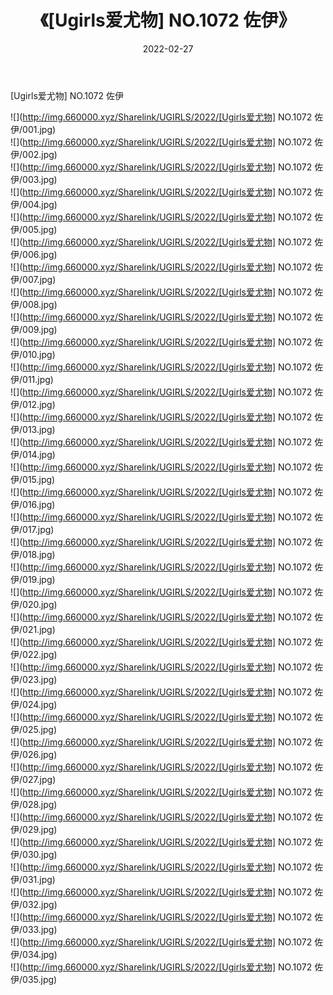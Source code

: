 ﻿---
layout: post
title:  《[Ugirls爱尤物] NO.1072 佐伊》
date:   2022-02-27
img: http://img.660000.xyz/Sharelink/UGIRLS/2022/[Ugirls爱尤物] NO.1072 佐伊/000.jpg
categories: [美女, 清纯, 唯美]
---

[Ugirls爱尤物] NO.1072 佐伊

 ![](http://img.660000.xyz/Sharelink/UGIRLS/2022/[Ugirls爱尤物] NO.1072 佐伊/001.jpg) <br>![](http://img.660000.xyz/Sharelink/UGIRLS/2022/[Ugirls爱尤物] NO.1072 佐伊/002.jpg) <br>![](http://img.660000.xyz/Sharelink/UGIRLS/2022/[Ugirls爱尤物] NO.1072 佐伊/003.jpg) <br>![](http://img.660000.xyz/Sharelink/UGIRLS/2022/[Ugirls爱尤物] NO.1072 佐伊/004.jpg) <br>![](http://img.660000.xyz/Sharelink/UGIRLS/2022/[Ugirls爱尤物] NO.1072 佐伊/005.jpg) <br>![](http://img.660000.xyz/Sharelink/UGIRLS/2022/[Ugirls爱尤物] NO.1072 佐伊/006.jpg) <br>![](http://img.660000.xyz/Sharelink/UGIRLS/2022/[Ugirls爱尤物] NO.1072 佐伊/007.jpg) <br>![](http://img.660000.xyz/Sharelink/UGIRLS/2022/[Ugirls爱尤物] NO.1072 佐伊/008.jpg) <br>![](http://img.660000.xyz/Sharelink/UGIRLS/2022/[Ugirls爱尤物] NO.1072 佐伊/009.jpg) <br>![](http://img.660000.xyz/Sharelink/UGIRLS/2022/[Ugirls爱尤物] NO.1072 佐伊/010.jpg) <br>![](http://img.660000.xyz/Sharelink/UGIRLS/2022/[Ugirls爱尤物] NO.1072 佐伊/011.jpg) <br>![](http://img.660000.xyz/Sharelink/UGIRLS/2022/[Ugirls爱尤物] NO.1072 佐伊/012.jpg) <br>![](http://img.660000.xyz/Sharelink/UGIRLS/2022/[Ugirls爱尤物] NO.1072 佐伊/013.jpg) <br>![](http://img.660000.xyz/Sharelink/UGIRLS/2022/[Ugirls爱尤物] NO.1072 佐伊/014.jpg) <br>![](http://img.660000.xyz/Sharelink/UGIRLS/2022/[Ugirls爱尤物] NO.1072 佐伊/015.jpg) <br>![](http://img.660000.xyz/Sharelink/UGIRLS/2022/[Ugirls爱尤物] NO.1072 佐伊/016.jpg) <br>![](http://img.660000.xyz/Sharelink/UGIRLS/2022/[Ugirls爱尤物] NO.1072 佐伊/017.jpg) <br>![](http://img.660000.xyz/Sharelink/UGIRLS/2022/[Ugirls爱尤物] NO.1072 佐伊/018.jpg) <br>![](http://img.660000.xyz/Sharelink/UGIRLS/2022/[Ugirls爱尤物] NO.1072 佐伊/019.jpg) <br>![](http://img.660000.xyz/Sharelink/UGIRLS/2022/[Ugirls爱尤物] NO.1072 佐伊/020.jpg) <br>![](http://img.660000.xyz/Sharelink/UGIRLS/2022/[Ugirls爱尤物] NO.1072 佐伊/021.jpg) <br>![](http://img.660000.xyz/Sharelink/UGIRLS/2022/[Ugirls爱尤物] NO.1072 佐伊/022.jpg) <br>![](http://img.660000.xyz/Sharelink/UGIRLS/2022/[Ugirls爱尤物] NO.1072 佐伊/023.jpg) <br>![](http://img.660000.xyz/Sharelink/UGIRLS/2022/[Ugirls爱尤物] NO.1072 佐伊/024.jpg) <br>![](http://img.660000.xyz/Sharelink/UGIRLS/2022/[Ugirls爱尤物] NO.1072 佐伊/025.jpg) <br>![](http://img.660000.xyz/Sharelink/UGIRLS/2022/[Ugirls爱尤物] NO.1072 佐伊/026.jpg) <br>![](http://img.660000.xyz/Sharelink/UGIRLS/2022/[Ugirls爱尤物] NO.1072 佐伊/027.jpg) <br>![](http://img.660000.xyz/Sharelink/UGIRLS/2022/[Ugirls爱尤物] NO.1072 佐伊/028.jpg) <br>![](http://img.660000.xyz/Sharelink/UGIRLS/2022/[Ugirls爱尤物] NO.1072 佐伊/029.jpg) <br>![](http://img.660000.xyz/Sharelink/UGIRLS/2022/[Ugirls爱尤物] NO.1072 佐伊/030.jpg) <br>![](http://img.660000.xyz/Sharelink/UGIRLS/2022/[Ugirls爱尤物] NO.1072 佐伊/031.jpg) <br>![](http://img.660000.xyz/Sharelink/UGIRLS/2022/[Ugirls爱尤物] NO.1072 佐伊/032.jpg) <br>![](http://img.660000.xyz/Sharelink/UGIRLS/2022/[Ugirls爱尤物] NO.1072 佐伊/033.jpg) <br>![](http://img.660000.xyz/Sharelink/UGIRLS/2022/[Ugirls爱尤物] NO.1072 佐伊/034.jpg) <br>![](http://img.660000.xyz/Sharelink/UGIRLS/2022/[Ugirls爱尤物] NO.1072 佐伊/035.jpg) <br>